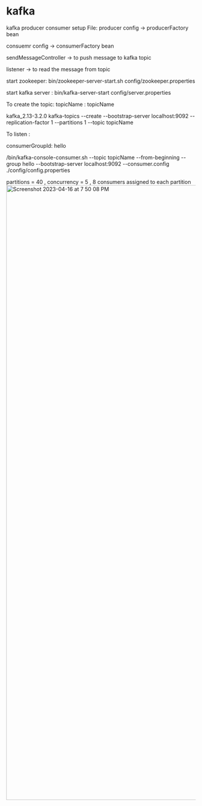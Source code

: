 # kafka
kafka producer consumer setup
File:
producer config -> producerFactory bean

consuemr config -> consumerFactory bean


sendMessageController -> to push message to kafka topic


listener -> to read the message from topic

start zookeeper:
bin/zookeeper-server-start.sh config/zookeeper.properties

start kafka server :
bin/kafka-server-start  config/server.properties

To create the topic: topicName : topicName

kafka_2.13-3.2.0 kafka-topics --create --bootstrap-server localhost:9092 --replication-factor 1 --partitions 1 --topic topicName
 
 

To listen :

consumerGroupId: hello

/bin/kafka-console-consumer.sh --topic topicName --from-beginning --group hello --bootstrap-server localhost:9092 --consumer.config ./config/config.properties

partitions = 40 , concurrency = 5 , 8 consumers assigned to each partition
<img width="1632" alt="Screenshot 2023-04-16 at 7 50 08 PM" src="https://user-images.githubusercontent.com/57263117/232319345-d5da3a89-e4d9-4772-a2b8-3517af15cbcb.png">
